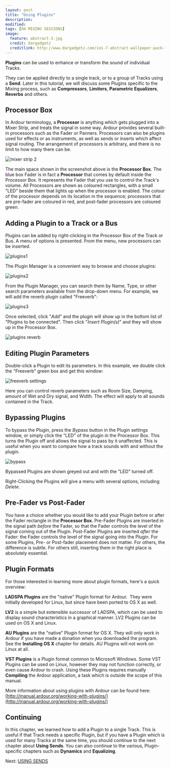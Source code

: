 ```yaml
---
layout: post
title: "Using Plugins"
description:
modified: 
tags: [04 MIXING SESSIONS]
image:
  feature: abstract-3.jpg
  credit: dargadgetz
  creditlink: http://www.dargadgetz.com/ios-7-abstract-wallpaper-pack-for-iphone-5-and-ipod-touch-retina/
---
```


**Plugins** can be used to enhance or transform the sound of individual
Tracks.

They can be applied directly to a single track, or to a group of Tracks using a **Send**. Later in
this tutorial, we will discuss some Plugins specific to the Mixing
process, such as **Compressors**, **Limiters**, **Parametric
Equalizers**, **Reverbs** and others.

## Processor Box 

In Ardour terminology, a **Processor** is anything which gets plugged
into a Mixer Strip, and treats the signal in some way. Ardour provides
several built-in processors such as the Fader or Panners. Processors can
also be plugins used for effects or as instruments, as well as sends or
inserts which affect signal routing. The arrangement of processors is
arbitrary, and there is no limit to how many there can be.

![mixer strip 2](../images/Ardour3_Mixer_Strip_2.png) 
 
The main space shown in the screenshot above is the **Processor Box**.
The blue box Fader is in fact a **Processor** that comes by default
inside the Processor Box. It represents the Fader that you use to
control the Track's volume. All Processors are shown as coloured
rectangles, with a small "LED" beside them that lights up when the
processor is enabled. The colour of the processor depends on its
location in the sequence; processors that are pre-fader are coloured in
red, and post-fader processors are coloured green. 

## Adding a Plugin to a Track or a Bus 

Plugins can be added by right-clicking in the Processor Box of the Track
or Bus. A menu of options is presented. From the menu, new processors
can be inserted. 

![plugins1](../images/Ardour3_Plugins_1.png) 

The Plugin Manager is a convenient way to browse and choose plugins:

![plugins2](../images/Ardour3_Plugins_2.png)

From the Plugin Manager, you can search them by Name, Type, or other
search parameters available from the drop-down menu. For example, we
will add the reverb plugin called "Freeverb":

![plugins3](../images/Ardour3_Plugins_4.png)

Once selected, click "*Add*" and the plugin will show up in the bottom
list of "Plugins to be connected". Then click "*Insert Plugin(s)*" and
they will show up in the Processor Box.

![plugins reverb](../images/Ardour3_Plugins_Freeverb.png)

## Editing Plugin Parameters

Double-click a Plugin to edit its parameters. In this example, we double
click the "Freeverb" green box and get this window:

![freeverb settings](../images/Ardour3_Plugin_Freeverb_Settings.png) 

Here you can control reverb parameters such as Room Size, Damping,
amount of Wet and Dry signal, and Width. The effect will apply to all
sounds contained in the Track. 

## Bypassing Plugins

To bypass the Plugin, press the *Bypass* button in the Plugin settings
window, or simply click the "LED" of the plugin in the Processor Box.
This turns the Plugin off and allows the signal to pass by it
unaffected. This is useful when you want to compare how a track sounds
with and without the plugin. 

![bypass](../images/Ardour3_Plugins_Bypass.png) 

Bypassed Plugins are shown greyed out and with the "LED" turned off. 

Right-Clicking the Plugins will give a menu with several options,
including *Delete*. 

## Pre-Fader vs Post-Fader

You have a choice whether you would like to add your Plugin before or
after the Fader rectangle in the **Processor Box**. Pre-Fader Plugins
are inserted in the signal path *before* the Fader, so that the Fader
controls the level of the signal coming out of the Plugin. Post-Fader
Plugins are inserted *after* the Fader: the Fader controls the level of
the signal going into the Plugin. For some Plugins, Pre- or Post-fader
placement does not matter. For others, the difference is subtle. For
others still, inserting them in the right place is absolutely essential.

## Plugin Formats

For those interested in learning more about plugin formats, here's a quick overview:

**LADSPA Plugins** are the "native" Plugin format for Ardour.  They were
initially developed for Linux, but since have been ported to OS X as
well.

**LV2** is a simple but extensible successor of LADSPA, which can be
used to display sound characteristics in a graphical manner. LV2 Plugins
can be used on OS X and Linux.

**AU Plugins** are the "native" Plugin format for OS X. They will only
work in Ardour if you have made a donation when you downloaded the
program. See the **Installing OS X** chapter for details. AU Plugins
will not work on Linux at all.

**VST Plugins** is a Plugin format common to Microsoft Windows. Some
VST Plugins can be used on Linux, however they may not function
correctly, or even cause Ardour to crash. Using these Plugins requires
manually **Compiling** the Ardour application, a task which is outside
the scope of this manual.

More information about using plugins with Ardour can be found here:
[http://manual.ardour.org/working-with-plugins/](http://manual.ardour.org/working-with-plugins/)

## Continuing

In this chapter, we learned how to add a Plugin to a single Track. This
is useful if that Track needs a specific Plugin, but if you have a
Plugin which is used for many Tracks at the same time, you should
continue to the next chapter about **Using Sends**. You can also
continue to the various, Plugin-specific chapters such as **Dynamics**
and **Equalizing**.

Next: [USING SENDS](../using-sends)
